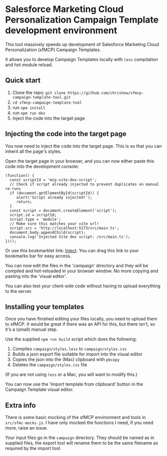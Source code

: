 # Salesforce Marketing Cloud Personalization Campaign Template development environment


This tool massively speeds up development of Salesforce Marketing Cloud Personalization (sfMCP) Campaign Templates.

It allows you to develop Campaign Templates locally with `less` compilation and hot module reload. 

## Quick start

1. Clone the repo: `git clone https://github.com/chrishow/sfmcp-campaign-template-tool.git`
2. `cd sfmcp-campaign-template-tool`
3. run `npm install`
4. run `npm run dev`
5. Inject the code into the target page

## Injecting the code into the target page

You now need to inject the code into the target page. This is so that you can inherit all the page's styles. 

Open the target page in your browser, and you can now either paste this code into the development console:
```
(function() {
  const scriptId = 'mcp-vite-dev-script';
  // Check if script already injected to prevent duplicates on manual re-runs
  if (document.getElementById(scriptId)) {
     alert('Script already injected!');
     return;
  }
  const script = document.createElement('script');
  script.id = scriptId;
  script.type = 'module';
  // Make sure this matches your vite url!
  script.src = 'http://localhost:5173/src/main.ts'; 
  document.body.appendChild(script);
  console.log('Injected Vite dev script: /src/main.ts');
})();
```

Or use this bookmarklet link: <a href="javascript:(function()%7B(function()%20%7B%0A%20%20const%20scriptId%20%3D%20'mcp-vite-dev-script'%3B%0A%20%20%2F%2F%20Check%20if%20script%20already%20injected%20to%20prevent%20duplicates%20on%20manual%20re-runs%0A%20%20if%20(document.getElementById(scriptId))%20%7B%0A%20%20%20%20%20alert('Script%20already%20injected!')%3B%0A%20%20%20%20%20return%3B%0A%20%20%7D%0A%20%20const%20script%20%3D%20document.createElement('script')%3B%0A%20%20script.id%20%3D%20scriptId%3B%0A%20%20script.type%20%3D%20'module'%3B%0A%20%20%2F%2F%20Make%20sure%20this%20matches%20your%20vite%20url!%0A%20%20script.src%20%3D%20'http%3A%2F%2Flocalhost%3A5173%2Fsrc%2Fmain.ts'%3B%20%0A%20%20document.body.appendChild(script)%3B%0A%20%20console.log('Injected%20Vite%20dev%20script%3A%20%2Fsrc%2Fmain.ts')%3B%0A%7D)()%3B%7D)()%3B">Inject</a>. You can drag this link to your bookmarks bar for easy access. 

You can now edit the files in the 'campaign' directory and they will be compiled and hot-reloaded in your browser window. No more copying and pasting into the 'visual editor'. 

You can also test your client-side code without having to upload everything to the server. 

## Installing your templates
Once you have finished editing your files locally, you need to upload them to sfMCP. It would be great if there was an API for this, but there isn't, so it's a (small) manual step. 

Use the supplied `npm run build` script which does the following:

1. Compiles `campaign/styles.less` to `campaign/styles.css`
2. Builds a json export file suitable for import into the visual editor
3. Copies the json into the (Mac) clipboard with `pbcopy`
3. Deletes the `campaign/styles.css` file

(If you are not using `less` or a Mac, you will want to modify this.)

You can now use the 'Import template from clipboard' button in the Campaign Template visual editor. 

## Extra info
There is some basic mocking of the sfMCP environment and tools in `src/sfmc-mocks.js`. I have only mocked the functions I need, if you need more, raise an issue. 

Your input files go in the `campaign` directory. They should be named as in supplied files, the export tool will rename them to be the same filename as required by the import tool. 

